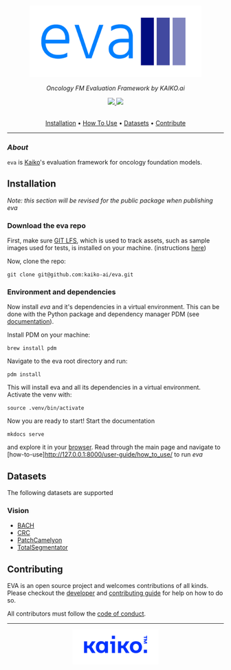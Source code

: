 <div align="center">

<img src="./docs/images/eva-logo.png" width="400">

<br />

_Oncology FM Evaluation Framework by KAIKO.ai_


<a href="https://www.python.org/">
  <img src="https://img.shields.io/badge/-Python_3.11-blue?logo=python&logoColor=white" />
</a>
<a href="https://www.apache.org/licenses/LICENSE-2.0">
  <img src="https://img.shields.io/badge/License-Apache%202.0-blue.svg" />
</a>

<br />
<br />

<p align="center">
  <a href="#installation">Installation</a> •
  <a href="#how-to-use">How To Use</a> •
  <a href="#datasets">Datasets</a> •
  <a href="#contributing">Contribute</a>
</p>

</div>

---

### _About_

`eva` is [Kaiko](https://kaiko.ai/)'s evaluation framework for oncology foundation models.

## Installation

*Note: this section will be revised for the public package when publishing eva*


### Download the eva repo

First, make sure [GIT LFS](https://git-lfs.com/), which is used to track assets, 
such as sample images used for tests, is installed on your machine. (instructions [here](https://docs.github.com/en/repositories/working-with-files/managing-large-files/installing-git-large-file-storage))

Now, clone the repo:
```
git clone git@github.com:kaiko-ai/eva.git
```

### Environment and dependencies

Now install *eva* and it's dependencies in a virtual environment. This can be done with the Python 
package and dependency manager PDM (see [documentation](https://pdm-project.org/latest/)).

Install PDM on your machine:
```
brew install pdm
```
Navigate to the eva root directory and run:
```
pdm install
```
This will install eva and all its dependencies in a virtual environment. Activate the venv with:
```
source .venv/bin/activate
```
Now you are ready to start! Start the documentation
```
mkdocs serve
```
and explore it in your [browser](http://127.0.0.1:8000/). Read through the main page and navigate
to [how-to-use]http://127.0.0.1:8000/user-guide/how_to_use/ to run *eva*

## Datasets

The following datasets are supported

### Vision
- [BACH](./docs/datasets/bach.md)
- [CRC](./docs/datasets/crc.md)
- [PatchCamelyon](./docs/datasets/patch_camelyon.md)
- [TotalSegmentator](./docs/datasets/total_segmentator.md)

## Contributing

EVA is an open source project and welcomes contributions of all kinds. Please checkout the [developer](./docs/DEVELOPER_GUIDE.md) and [contributing guide](./docs/CONTRIBUTING.md) for help on how to do so.

All contributors must follow the [code of conduct](./docs/CODE_OF_CONDUCT.md).

---
<div align="center">
  <img src="./docs/images/kaiko-logo.png" width="200">
</div>
